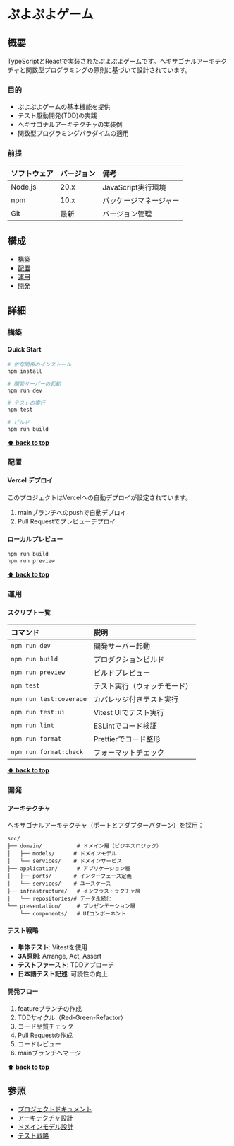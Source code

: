 # ぷよぷよゲーム

## 概要

TypeScriptとReactで実装されたぷよぷよゲームです。ヘキサゴナルアーキテクチャと関数型プログラミングの原則に基づいて設計されています。

### 目的

- ぷよぷよゲームの基本機能を提供
- テスト駆動開発(TDD)の実践
- ヘキサゴナルアーキテクチャの実装例
- 関数型プログラミングパラダイムの適用

### 前提

| ソフトウェア | バージョン | 備考 |
| :----------- |:--------| :--- |
| Node.js      | 20.x    | JavaScript実行環境 |
| npm          | 10.x    | パッケージマネージャー |
| Git          | 最新     | バージョン管理 |

## 構成

- [構築](#構築)
- [配置](#配置)
- [運用](#運用)
- [開発](#開発)

## 詳細

### 構築

#### Quick Start

```bash
# 依存関係のインストール
npm install

# 開発サーバーの起動
npm run dev

# テストの実行
npm test

# ビルド
npm run build
```

**[⬆ back to top](#構成)**

### 配置

#### Vercel デプロイ

このプロジェクトはVercelへの自動デプロイが設定されています。

1. mainブランチへのpushで自動デプロイ
2. Pull Requestでプレビューデプロイ

#### ローカルプレビュー

```bash
npm run build
npm run preview
```

**[⬆ back to top](#構成)**

### 運用

#### スクリプト一覧

| コマンド | 説明 |
| :--- | :--- |
| `npm run dev` | 開発サーバー起動 |
| `npm run build` | プロダクションビルド |
| `npm run preview` | ビルドプレビュー |
| `npm test` | テスト実行（ウォッチモード） |
| `npm run test:coverage` | カバレッジ付きテスト実行 |
| `npm run test:ui` | Vitest UIでテスト実行 |
| `npm run lint` | ESLintでコード検証 |
| `npm run format` | Prettierでコード整形 |
| `npm run format:check` | フォーマットチェック |

**[⬆ back to top](#構成)**

### 開発

#### アーキテクチャ

ヘキサゴナルアーキテクチャ（ポートとアダプターパターン）を採用：

```
src/
├── domain/           # ドメイン層（ビジネスロジック）
│   ├── models/      # ドメインモデル
│   └── services/    # ドメインサービス
├── application/      # アプリケーション層
│   ├── ports/       # インターフェース定義
│   └── services/    # ユースケース
├── infrastructure/   # インフラストラクチャ層
│   └── repositories/# データ永続化
└── presentation/     # プレゼンテーション層
    └── components/   # UIコンポーネント
```

#### テスト戦略

- **単体テスト**: Vitestを使用
- **3A原則**: Arrange, Act, Assert
- **テストファースト**: TDDアプローチ
- **日本語テスト記述**: 可読性の向上

#### 開発フロー

1. featureブランチの作成
2. TDDサイクル（Red-Green-Refactor）
3. コード品質チェック
4. Pull Requestの作成
5. コードレビュー
6. mainブランチへマージ

**[⬆ back to top](#構成)**

## 参照

- [プロジェクトドキュメント](../docs/index.md)
- [アーキテクチャ設計](../docs/design/アーキテクチャ設計.md)
- [ドメインモデル設計](../docs/design/ドメインモデル設計.md)
- [テスト戦略](../docs/requirements/テスト戦略.md)